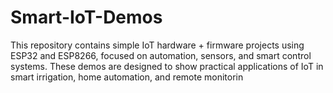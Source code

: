 # Smart-IoT-Demos
This repository contains simple IoT hardware + firmware projects using ESP32 and ESP8266, focused on automation, sensors, and smart control systems. These demos are designed to show practical applications of IoT in smart irrigation, home automation, and remote monitorin
